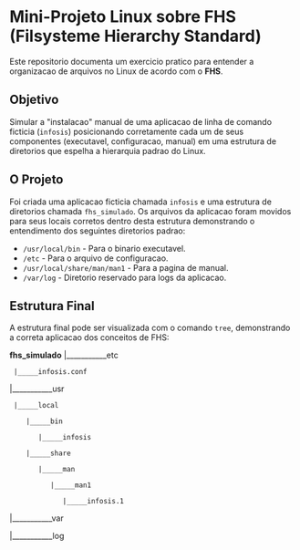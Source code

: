 # Mini-Projeto Linux sobre FHS (Filsysteme Hierarchy Standard)

Este repositorio documenta um exercicio pratico para entender a organizacao de arquivos no Linux de acordo com o **FHS**.

## Objetivo

Simular a "instalacao" manual de uma aplicacao de linha de comando ficticia (`infosis`) posicionando corretamente cada um de seus componentes (executavel, configuracao, manual) em uma estrutura de diretorios que espelha a hierarquia padrao do Linux.

## O Projeto

Foi criada uma aplicacao ficticia chamada `infosis` e uma estrutura de diretorios chamada `fhs_simulado`. 
Os arquivos da aplicacao foram movidos para seus locais corretos dentro desta estrutura demonstrando o entendimento dos seguintes diretorios padrao:

- `/usr/local/bin` - Para o binario executavel.
- `/etc` - Para o arquivo de configuracao.
- `/usr/local/share/man/man1` - Para a pagina de manual.
- `/var/log` - Diretorio reservado para logs da aplicacao.

## Estrutura Final

A estrutura final pode ser visualizada com o comando `tree`, demonstrando a correta aplicacao dos conceitos de FHS:

**fhs_simulado**
|___________etc

     |_____infosis.conf

|___________usr

     |_____local

        |_____bin

           |_____infosis

        |_____share

           |_____man

              |_____man1

                 |_____infosis.1

|___________var 

|___________log


